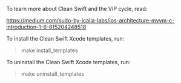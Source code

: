 To learn more about Clean Swift and the VIP cycle, read:

https://medium.com/sudo-by-icalia-labs/ios-architecture-mvvm-c-introduction-1-6-815204248518

To install the Clean Swift Xcode templates, run:

> make install_templates

To uninstall the Clean Swift Xcode templates, run:

> make uninstall_templates
